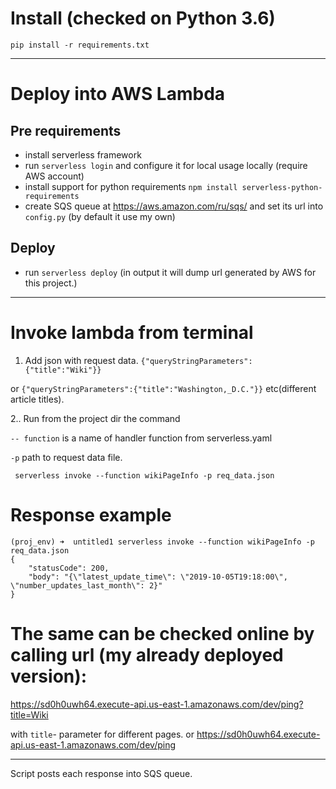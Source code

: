 # Install  (checked on Python 3.6)
`pip install -r requirements.txt`

---------
# Deploy into AWS Lambda
## Pre requirements
 - install serverless framework
 - run `serverless login` and configure it for local usage locally (require AWS account)
 - install support for python requirements `npm install serverless-python-requirements `
 - create SQS queue at https://aws.amazon.com/ru/sqs/ and set its url into `config.py` (by default it use my own)
## Deploy
 - run `serverless deploy`  (in output it will dump url generated by AWS for this project.)
---------

# Invoke lambda  from terminal

1. Add json with request data.
``
{"queryStringParameters":{"title":"Wiki"}}
``

or 
``
{"queryStringParameters":{"title":"Washington,_D.C."}}
``
etc(different article titles).

2.. 
Run from the project dir the command

`-- function` is a name of handler function from serverless.yaml

`-p` path to request data file.

``
serverless invoke --function wikiPageInfo -p req_data.json`` 

# Response example 
```shell script
(proj_env) ➜  untitled1 serverless invoke --function wikiPageInfo -p req_data.json
{
    "statusCode": 200,
    "body": "{\"latest_update_time\": \"2019-10-05T19:18:00\", \"number_updates_last_month\": 2}"
}

```


# The same can be checked online by calling url (my already deployed version):

https://sd0h0uwh64.execute-api.us-east-1.amazonaws.com/dev/ping?title=Wiki   

with `title`- parameter for different pages.  or 
 https://sd0h0uwh64.execute-api.us-east-1.amazonaws.com/dev/ping


-----
Script posts each response into SQS queue. 
